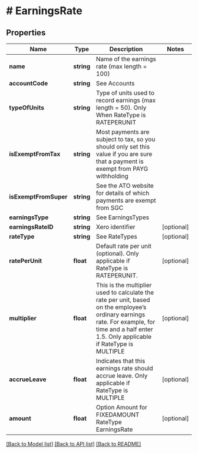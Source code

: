 # # EarningsRate

## Properties

Name | Type | Description | Notes
------------ | ------------- | ------------- | -------------
**name** | **string** | Name of the earnings rate (max length &#x3D; 100) | 
**accountCode** | **string** | See Accounts | 
**typeOfUnits** | **string** | Type of units used to record earnings (max length &#x3D; 50). Only When RateType is RATEPERUNIT | 
**isExemptFromTax** | **string** | Most payments are subject to tax, so you should only set this value if you are sure that a payment is exempt from PAYG withholding | 
**isExemptFromSuper** | **string** | See the ATO website for details of which payments are exempt from SGC | 
**earningsType** | **string** | See EarningsTypes | 
**earningsRateID** | **string** | Xero identifier | [optional] 
**rateType** | **string** | See RateTypes | [optional] 
**ratePerUnit** | **float** | Default rate per unit (optional). Only applicable if RateType is RATEPERUNIT. | [optional] 
**multiplier** | **float** | This is the multiplier used to calculate the rate per unit, based on the employee’s ordinary earnings rate. For example, for time and a half enter 1.5. Only applicable if RateType is MULTIPLE | [optional] 
**accrueLeave** | **float** | Indicates that this earnings rate should accrue leave. Only applicable if RateType is MULTIPLE | [optional] 
**amount** | **float** | Option Amount for FIXEDAMOUNT RateType EarningsRate | [optional] 

[[Back to Model list]](../../README.md#documentation-for-models) [[Back to API list]](../../README.md#documentation-for-api-endpoints) [[Back to README]](../../README.md)


